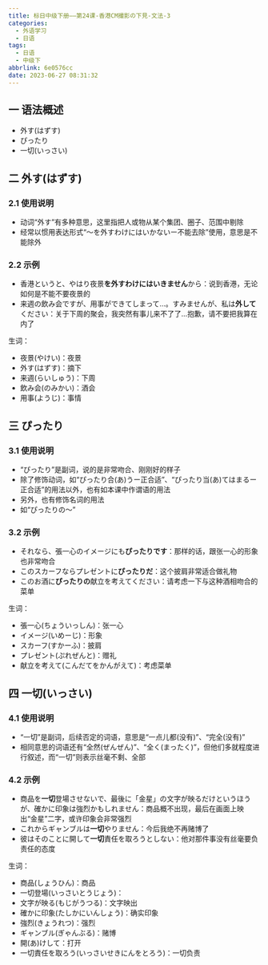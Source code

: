 ```yaml
---
title: 标日中级下册——第24课-香港CM撮影の下見-文法-3
categories:
  - 外语学习
  - 日语
tags:
  - 日语
  - 中级下
abbrlink: 6e0576cc
date: 2023-06-27 08:31:32
---
```

## 一 语法概述

* 外す(はずす)
* ぴったり
* 一切(いっさい)

<!--more-->

## 二 外す(はずす)

### 2.1 使用说明

* 动词“外す”有多种意思，这里指把人或物从某个集团、圈子、范围中剔除
* 经常以惯用表达形式“～を外すわけにはいかないー不能去除”使用，意思是不能除外

### 2.2 示例

* 香港というと、やはり夜景**を外すわけにはいきません**から：说到香港，无论如何是不能不要夜景的
* 来週の飲み会ですが、用事ができてしまって…。すみませんが、私は**外して**ください：关于下周的聚会，我突然有事儿来不了了...抱歉，请不要把我算在内了

生词：

* 夜景(やけい)：夜景
* 外す(はずす)：摘下
* 来週(らいしゅう)：下周
* 飲み会(のみかい)：酒会
* 用事(ようじ)：事情

## 三 ぴったり

### 3.1 使用说明

* “ぴったり”是副词，说的是非常吻合、刚刚好的样子
* 除了修饰动词，如“ぴったり合(あ)うー正合适”、“ぴったり当(あ)てはまるー正合适”的用法以外，也有如本课中作谓语的用法
* 另外，也有修饰名词的用法
* 如“ぴったりの～”

### 3.2 示例

* それなら、張一心のイメージにも**ぴったりです**：那样的话，跟张一心的形象也非常吻合
* このスカーフならプレゼントに**ぴったりだ**：这个披肩非常适合做礼物
* このお酒に**ぴったりの**献立を考えてください：请考虑一下与这种酒相吻合的菜单

生词：

* 張一心(ちょういっしん)：张一心
* イメージ(いめーじ)：形象
* スカーフ(すかーふ)：披肩
* プレゼント(ぷれぜんと)：赠礼
* 献立を考えて(こんだてをかんがえて)：考虑菜单

## 四 一切(いっさい)

### 4.1 使用说明

* “一切”是副词，后续否定的词语，意思是“一点儿都(没有)”、“完全(没有)”
* 相同意思的词语还有“全然(ぜんぜん)”、“全く(まったく)”，但他们多就程度进行叙述，而“一切”则表示丝毫不剩、全部

### 4.2 示例

* 商品を**一切**登場させないで、最後に「金星」の文字が映るだけというほうが、確かに印象は強烈かもしれません：商品概不出现，最后在画面上映出“金星”二字，或许印象会非常强烈
* これからギャンブルは**一切**やりません：今后我绝不再赌博了
* 彼はそのことに開して**一切**責任を取ろうとしない：他对那件事没有丝毫要负责任的态度

生词：

* 商品(しょうひん)：商品
* 一切登場(いっさいとうじょう)：
* 文字が映る(もじがうつる)：文字映出
* 確かに印象(たしかにいんしょう)：确实印象
* 強烈(きょうれつ)：强烈
* ギャンブル(ぎゃんぶる)：赌博
* 開(あ)けして：打开
* 一切責任を取ろう(いっさいせきにんをとろう)：一切负责
